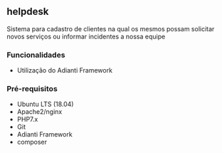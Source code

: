 ## helpdesk
Sistema para cadastro de clientes na qual os mesmos possam solicitar novos serviços ou informar incidentes a nossa equipe

### Funcionalidades
- Utilização do Adianti Framework

### Pré-requisitos
- Ubuntu LTS (18.04)
- Apache2/nginx
- PHP7.x
- Git
- Adianti Framework
- composer

